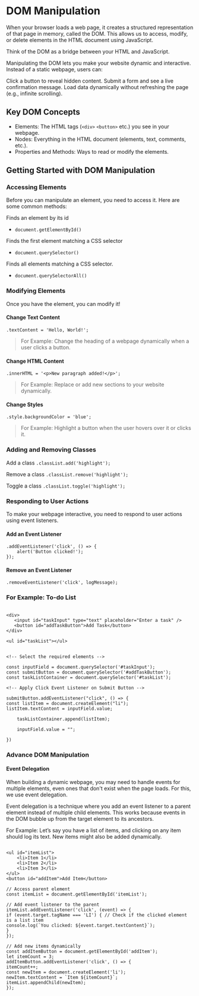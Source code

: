 # DOM Manipulation

When your browser loads a web page, it creates a structured representation of that page in memory, called the DOM. This allows us to access, modify, or delete elements in the HTML document using JavaScript.

Think of the DOM as a bridge between your HTML and JavaScript.

Manipulating the DOM lets you make your website dynamic and interactive. Instead of a static webpage, users can:

Click a button to reveal hidden content.
Submit a form and see a live confirmation message.
Load data dynamically without refreshing the page (e.g., infinite scrolling).

## Key DOM Concepts

- Elements: The HTML tags (`<div>` `<button>` etc.) you see in your webpage.
- Nodes: Everything in the HTML document (elements, text, comments, etc.).
- Properties and Methods: Ways to read or modify the elements.

## Getting Started with DOM Manipulation

### Accessing Elements

Before you can manipulate an element, you need to access it. Here are some common methods:

Finds an element by its id

- `document.getElementById()`

Finds the first element matching a CSS selector

- `document.querySelector()`

Finds all elements matching a CSS selector.

- `document.querySelectorAll()`

### Modifying Elements

Once you have the element, you can modify it!

#### Change Text Content

`.textContent = 'Hello, World!';`

> For Example: Change the heading of a webpage dynamically when a user clicks a button.

#### Change HTML Content

`.innerHTML = '<p>New paragraph added!</p>';`

> For Example: Replace or add new sections to your website dynamically.

#### Change Styles

`.style.backgroundColor = 'blue';`

> For Example: Highlight a button when the user hovers over it or clicks it.

### Adding and Removing Classes

Add a class
`.classList.add('highlight');`

Remove a class
`.classList.remove('highlight');`

Toggle a class
`.classList.toggle('highlight');`

### Responding to User Actions

To make your webpage interactive, you need to respond to user actions using event listeners.

#### Add an Event Listener

```
.addEventListener('click', () => {
    alert('Button clicked!');
});
```

#### Remove an Event Listener

`.removeEventListener('click', logMessage);`

### For Example: To-do List

```

<div>
   <input id="taskInput" type="text" placeholder="Enter a task" />
   <button id="addTaskButton">Add Task</button>
</div>

<ul id="taskList"></ul>
```

```

<!-- Select the required elements -->

const inputField = document.querySelector('#taskInput');
const submitButton = document.querySelector('#addTaskButton');
const taskListContainer = document.querySelector('#taskList');

<!-- Apply Click Event Listener on Submit Button -->

submitButton.addEventListener("click", () => {
const listItem = document.createElement("li");
listItem.textContent = inputField.value;

    taskListContainer.append(listItem);

    inputField.value = "";

})
```

### Advance DOM Manipulation

#### Event Delegation

When building a dynamic webpage, you may need to handle events for multiple elements, even ones that don't exist when the page loads. For this, we use event delegation.

Event delegation is a technique where you add an event listener to a parent element instead of multiple child elements. This works because events in the DOM bubble up from the target element to its ancestors.

For Example: Let’s say you have a list of items, and clicking on any item should log its text. New items might also be added dynamically.

```

<ul id="itemList">
    <li>Item 1</li>
    <li>Item 2</li>
    <li>Item 3</li>
</ul>
<button id="addItem">Add Item</button>
```

```
// Access parent element
const itemList = document.getElementById('itemList');

// Add event listener to the parent
itemList.addEventListener('click', (event) => {
if (event.target.tagName === 'LI') { // Check if the clicked element is a list item
console.log(`You clicked: ${event.target.textContent}`);
}
});

// Add new items dynamically
const addItemButton = document.getElementById('addItem');
let itemCount = 3;
addItemButton.addEventListener('click', () => {
itemCount++;
const newItem = document.createElement('li');
newItem.textContent = `Item ${itemCount}`;
itemList.appendChild(newItem);
});
```
